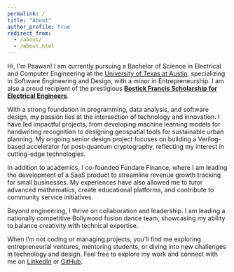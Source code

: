 ```yaml
---
permalink: /
title: "About"
author_profile: true
redirect_from: 
  - /about/
  - /about.html
---
```


Hi, I'm Paawan! I am currently pursuing a Bachelor of Science in Electrical and Computer Engineering at the [University of Texas at Austin](https://utexas.edu), specializing in Software Engineering and Design, with a minor in Entrepreneurship. I am also a proud recipient of the prestigious [**Bostick Francis Scholarship for Electrical Engineers**](https://www.statesman.com/obituaries/p0157680).

With a strong foundation in programming, data analysis, and software design, my passion lies at the intersection of technology and innovation. I have led impactful projects, from developing machine learning models for handwriting recognition to designing geospatial tools for sustainable urban planning. My ongoing senior design project focuses on building a Verilog-based accelerator for post-quantum cryptography, reflecting my interest in cutting-edge technologies.

In addition to academics, I co-founded Fundare Finance, where I am leading the development of a SaaS product to streamline revenue growth tracking for small businesses. My experiences have also allowed me to tutor advanced mathematics, create educational platforms, and contribute to community service initiatives.

Beyond engineering, I thrive on collaboration and leadership. I am leading a nationally competitive Bollywood fusion dance team, showcasing my ability to balance creativity with technical expertise.

When I’m not coding or managing projects, you’ll find me exploring entrepreneurial ventures, mentoring students, or diving into new challenges in technology and design. Feel free to explore my work and connect with me on [LinkedIn](https://linkedin.com/in/paawan-desai) or [GitHub](https://github.com/paawandesai).


